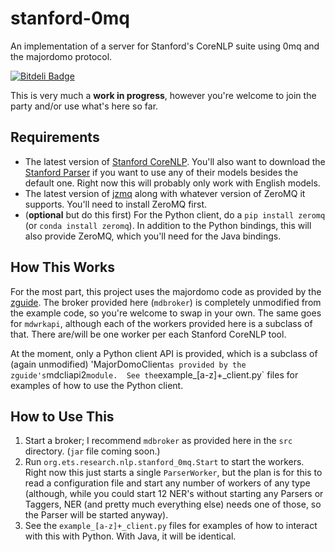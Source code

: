 stanford-0mq
============

An implementation of a server for Stanford's CoreNLP suite using 0mq and the majordomo protocol.

[![Bitdeli Badge](https://d2weczhvl823v0.cloudfront.net/EducationalTestingService/stanford-0mq/trend.png)](https://bitdeli.com/free "Bitdeli Badge")

This is very much a **work in progress**, however you're welcome to join the party and/or use what's here so far.

## Requirements ##

* The latest version of [Stanford CoreNLP](http://nlp.stanford.edu/software/corenlp.shtml).  You'll also want to download the [Stanford Parser](http://nlp.stanford.edu/software/lex-parser.shtml) if you want to use any of their models besides the default one.  Right now this will probably only work with English models.
* The latest version of [jzmq](http://zeromq.org/bindings:java) along with whatever version of ZeroMQ it supports.  You'll need to install ZeroMQ first.
* (**optional** but do this first) For the Python client, do a `pip install zeromq` (or `conda install zeromq`).  In addition to the Python bindings, this will also provide ZeroMQ, which you'll need for the Java bindings.

## How This Works ##

For the most part, this project uses the majordomo code as provided by the [zguide](https://github.com/imatix/zguide).  The broker provided here (`mdbroker`) is completely unmodified from the example code, so you're welcome to swap in your own.  The same goes for `mdwrkapi`, although each of the workers provided here is a subclass of that.  There are/will be one worker per each Stanford CoreNLP tool.

At the moment, only a Python client API is provided, which is a subclass of (again unmodified) 'MajorDomoClient` as provided by the zguide's `mdcliapi2` module.  See the `example_[a-z]+_client.py` files for examples of how to use the Python client.

## How to Use This ##

1. Start a broker; I recommend `mdbroker` as provided here in the `src` directory.  (`jar` file coming soon.)
2. Run `org.ets.research.nlp.stanford_0mq.Start` to start the workers.  Right now this just starts a single `ParserWorker`, but the plan is for this to read a configuration file and start any number of workers of any type (although, while you could start 12 NER's without starting any Parsers or Taggers, NER (and pretty much everything else) needs one of those, so the Parser will be started anyway).
3. See the `example_[a-z]+_client.py` files for examples of how to interact with this with Python.  With Java, it will be identical.